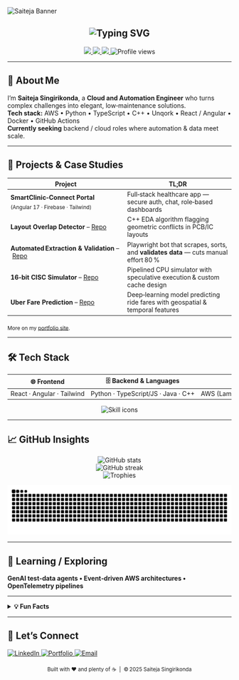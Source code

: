 <!-- ──────────────────────────────────────────────────────────── -->
<!--  Saiteja Singirikonda — GitHub Profile README (2025‑07‑20)  -->
<!-- ──────────────────────────────────────────────────────────── -->

![Saiteja Banner](https://capsule-render.vercel.app/api?type=waving&height=220&color=0%3A0ab0f0%2C100%3A562fff&text=Saiteja%20Singirikonda&fontSize=55&fontAlignY=40&fontColor=ffffff&desc=Cloud%20and%20Automation%20Engineer%20%7C%20Full-Stack%20Developer&descSize=16&descAlign=50&descAlignY=70)

<h2 align="center">
  <img src="https://readme-typing-svg.herokuapp.com?font=Fira+Code&size=20&pause=1000&color=0AB0F0&width=460&lines=Automate.+Accelerate.+Scale." alt="Typing SVG"/>
</h2>

<p align="center">
  <a href="https://saiteja-s.lovable.app/" target="_blank">
    <img src="https://img.shields.io/badge/Portfolio-Live-0ab0f0?style=for-the-badge&logo=google-chrome&logoColor=white" />
  </a>
  <a href="https://www.linkedin.com/in/saiteja-singirikonda/" target="_blank">
    <img src="https://img.shields.io/badge/LinkedIn-Connect-blue?style=for-the-badge&logo=linkedin&logoColor=white" />
  </a>
  <a href="mailto:saitejasingirikonda@gmail.com">
    <img src="https://img.shields.io/badge/Email-Say%20Hi-red?style=for-the-badge&logo=gmail&logoColor=white" />
  </a>
  <img src="https://komarev.com/ghpvc/?username=saiteja-0408&style=for-the-badge&label=Profile+Views" alt="Profile views"/>
</p>

---

## 👋 About Me
I’m **Saiteja Singirikonda**, a **Cloud and Automation Engineer** who turns complex challenges into elegant, low‑maintenance solutions.  
**Tech stack:** AWS • Python • TypeScript • C++ • Unqork • React / Angular • Docker • GitHub Actions  
**Currently seeking** backend / cloud roles where automation & data meet scale.

---

## 🚀 Projects & Case Studies

| Project | TL;DR |
| --- | --- |
| **SmartClinic‑Connect Portal** <br><sub>(Angular 17 · Firebase · Tailwind)</sub> | Full‑stack healthcare app — secure auth, chat, role‑based dashboards |
| **Layout Overlap Detector** – [Repo](https://github.com/saiteja-0408/layout-overlap-detector) | C++ EDA algorithm flagging geometric conflicts in PCB/IC layouts |
| **Automated Extraction & Validation** – [Repo](https://github.com/saiteja-0408/Automated-Extraction-Sorting-Validation-Using-Playwright) | Playwright bot that scrapes, sorts, and **validates data** — cuts manual effort 80 % |
| **16‑bit CISC Simulator** – [Repo](https://github.com/saiteja-0408/CISC-Simulator) | Pipelined CPU simulator with speculative execution & custom cache design |
| **Uber Fare Prediction** – [Repo](https://github.com/saiteja-0408/Deep-Learning-for-Uber-Fare-Prediction) | Deep‑learning model predicting ride fares with geospatial & temporal features |

<sub>More on my <a href="https://saiteja-s.lovable.app/" target="_blank">portfolio site</a>.</sub>

---

## 🛠 Tech Stack
| 🌐 Frontend | 🗄 Backend & Languages | ☁️ Cloud / DevOps | 🧩 Low‑Code / QA |
|------------|----------------------|------------------|-----------------|
| React · Angular · Tailwind | Python · TypeScript/JS · Java · C++ | AWS (Lambda, S3, Glue) · Docker · GitHub Actions | Unqork · Firebase · Selenium |

<p align="center">
  <img src="https://skillicons.dev/icons?i=python,typescript,java,cpp,react,angular,aws,docker,selenium,git&perline=11" alt="Skill icons">
</p>

---

## 📈 GitHub Insights
<p align="center">
  <img src="https://github-readme-stats.vercel.app/api?username=saiteja-0408&show_icons=true&include_all_commits=true&count_private=true&hide_border=true" alt="GitHub stats"/>
  <br/>
  <img src="https://streak-stats.demolab.com?user=saiteja-0408&hide_border=true" alt="GitHub streak"/>
  <br/>
  <img src="https://github-profile-trophy.vercel.app/?username=saiteja-0408&theme=algolia&no-frame=true&margin-w=5" alt="Trophies"/>
</p>

<!-- Contribution Graph Snake -->
<p align="center">
  <picture>
    <source media="(prefers-color-scheme: dark)" srcset="https://raw.githubusercontent.com/saiteja-0408/saiteja-0408/output/github-contribution-grid-snake-dark.svg">
    <source media="(prefers-color-scheme: light)" srcset="https://raw.githubusercontent.com/saiteja-0408/saiteja-0408/output/github-contribution-grid-snake.svg">
    <img alt="github contribution grid snake animation" src="https://raw.githubusercontent.com/saiteja-0408/saiteja-0408/output/github-contribution-grid-snake.svg" />
  </picture>
</p>

---

## 🌱 Learning / Exploring
**GenAI test‑data agents • Event‑driven AWS architectures • OpenTelemetry pipelines**

---

<details>
  <summary><b>💡 Fun Facts</b></summary>

| 🎯 Goal 2025 | ☕ Fuel | 🎧 Coding Playlist |
|:-----------:|:------:|:------------------:|
| AWS SA Pro Certification | Aero‑Press evangelist | Prog‑rock & lo‑fi beats |

> **Random Dev Joke:**  
> <img src="https://readme-jokes.vercel.app/api?hideBorder=true&bgColor=%23000000&textColor=%23ffffff" alt="joke">

</details>

---

## 🤝 Let’s Connect
<a href="https://www.linkedin.com/in/saiteja-singirikonda/" target="_blank">
  <img src="https://img.shields.io/badge/LinkedIn-Message-blue?style=for-the-badge&logo=linkedin&logoColor=white" alt="LinkedIn"/>
</a>
<a href="https://saiteja-s.lovable.app/" target="_blank">
  <img src="https://img.shields.io/badge/Portfolio-Visit-0ab0f0?style=for-the-badge&logo=google-chrome&logoColor=white" alt="Portfolio"/>
</a>
<a href="mailto:saitejasingirikonda@gmail.com">
  <img src="https://img.shields.io/badge/Email-Get%20in%20Touch-red?style=for-the-badge&logo=gmail&logoColor=white" alt="Email"/>
</a>

<p align="center">
  <sub>Built with ❤️ and plenty of ☕  |  © 2025 Saiteja Singirikonda</sub>
</p>
